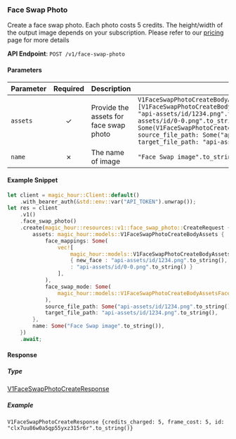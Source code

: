 
### Face Swap Photo <a name="create"></a>

Create a face swap photo. Each photo costs 5 credits. The height/width of the output image depends on your subscription. Please refer to our [pricing](/pricing) page for more details

**API Endpoint**: `POST /v1/face-swap-photo`

#### Parameters

| Parameter | Required | Description | Example |
|-----------|:--------:|-------------|--------|
| `assets` | ✓ | Provide the assets for face swap photo | `V1FaceSwapPhotoCreateBodyAssets {face_mappings: Some(vec![V1FaceSwapPhotoCreateBodyAssetsFaceMappingsItem {new_face: "api-assets/id/1234.png".to_string(), original_face: "api-assets/id/0-0.png".to_string()}]), face_swap_mode: Some(V1FaceSwapPhotoCreateBodyAssetsFaceSwapModeEnum::AllFaces), source_file_path: Some("api-assets/id/1234.png".to_string()), target_file_path: "api-assets/id/1234.png".to_string()}` |
| `name` | ✗ | The name of image | `"Face Swap image".to_string()` |

#### Example Snippet

```rust
let client = magic_hour::Client::default()
    .with_bearer_auth(&std::env::var("API_TOKEN").unwrap());
let res = client
    .v1()
    .face_swap_photo()
    .create(magic_hour::resources::v1::face_swap_photo::CreateRequest {
        assets: magic_hour::models::V1FaceSwapPhotoCreateBodyAssets {
            face_mappings: Some(
                vec![
                    magic_hour::models::V1FaceSwapPhotoCreateBodyAssetsFaceMappingsItem
                    { new_face : "api-assets/id/1234.png".to_string(), original_face
                    : "api-assets/id/0-0.png".to_string() }
                ],
            ),
            face_swap_mode: Some(
                magic_hour::models::V1FaceSwapPhotoCreateBodyAssetsFaceSwapModeEnum::AllFaces,
            ),
            source_file_path: Some("api-assets/id/1234.png".to_string()),
            target_file_path: "api-assets/id/1234.png".to_string(),
        },
        name: Some("Face Swap image".to_string()),
    })
    .await;
```

#### Response

##### Type
[V1FaceSwapPhotoCreateResponse](/src/models/v1_face_swap_photo_create_response.rs)

##### Example
`V1FaceSwapPhotoCreateResponse {credits_charged: 5, frame_cost: 5, id: "clx7uu86w0a5qp55yxz315r6r".to_string()}`
